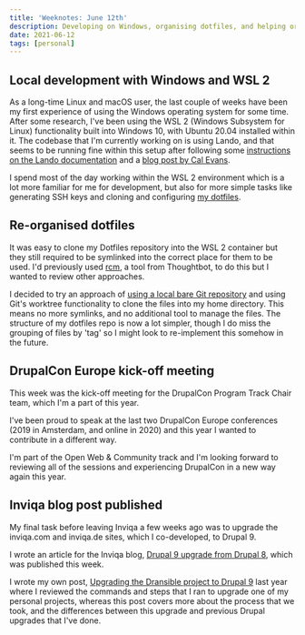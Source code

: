 ```yaml
---
title: 'Weeknotes: June 12th'
description: Developing on Windows, organising dotfiles, and helping organise DrupalCon.
date: 2021-06-12
tags: [personal]
---
```


## Local development with Windows and WSL 2

As a long-time Linux and macOS user, the last couple of weeks have been my first experience of using the Windows operating system for some time. After some research, I've been using the WSL 2 (Windows Subsystem for Linux) functionality built into Windows 10, with Ubuntu 20.04 installed within it. The codebase that I'm currently working on is using Lando, and that seems to be running fine within this setup after following some [instructions on the Lando documentation](https://docs.lando.dev/guides/setup-lando-on-windows-with-wsl-2.html) and a [blog post by Cal Evans](https://blog.calevans.com/2020/06/18/making-lando-work-inside-wsl2).

I spend most of the day working within the WSL 2 environment which is a lot more familiar for me for development, but also for more simple tasks like generating SSH keys and cloning and configuring [my dotfiles](https://github.com/opdavies/dotfiles).

## Re-organised dotfiles

It was easy to clone my Dotfiles repository into the WSL 2 container but they still required to be symlinked into the correct place for them to be used. I'd previously used [rcm](https://github.com/thoughtbot/rcm), a tool from Thoughtbot, to do this but I wanted to review other approaches.

I decided to try an approach of [using a local bare Git repository](https://www.atlassian.com/git/tutorials/dotfiles) and using Git's worktree functionality to clone the files into my home directory. This means no more symlinks, and no additional tool to manage the files. The structure of my dotfiles repo is now a lot simpler, though I do miss the grouping of files by 'tag' so I might look to re-implement this somehow in the future.

## DrupalCon Europe kick-off meeting

This week was the kick-off meeting for the DrupalCon Program Track Chair team, which I'm a part of this year.

I've been proud to speak at the last two DrupalCon Europe conferences (2019 in Amsterdam, and online in 2020) and this year I wanted to contribute in a different way.

I'm part of the Open Web & Community track and I'm looking forward to reviewing all of the sessions and experiencing DrupalCon in a new way again this year.

## Inviqa blog post published

My final task before leaving Inviqa a few weeks ago was to upgrade the inviqa.com and inviqa.de sites, which I co-developed, to Drupal 9.

I wrote an article for the Inviqa blog, [Drupal 9 upgrade from Drupal 8](https://inviqa.com/blog/drupal-9-upgrade-from-drupal-8), which was published this week.

I wrote my own post, [Upgrading the Dransible project to Drupal 9](/blog/upgrading-dransible-project-drupal-9) last year where I reviewed the commands and steps that I ran to upgrade one of my personal projects, whereas this post covers more about the process that we took, and the differences between this upgrade and previous Drupal upgrades that I've done.
